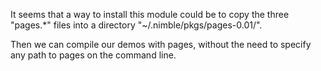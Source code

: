 It seems that a way to install this module could be to copy
the three "pages.\*" files into a directory "~/.nimble/pkgs/pages-0.01/".

Then we can compile our demos with pages, without the need to
specify any path to pages on the command line.

